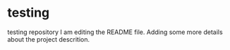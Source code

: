 # testing
testing repository
I am editing the README file. Adding some more details about the project descrition.
